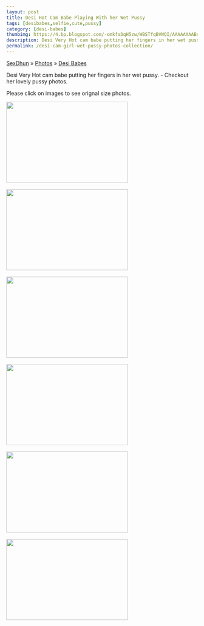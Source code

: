 ```yaml
---
layout: post
title: Desi Hot Cam Babe Playing With her Wet Pussy
tags: [desibabes,selfie,cute,pussy]
category: [desi-babes]
thumbimg: https://4.bp.blogspot.com/-omkfaDqH5zw/WBSTfqBVWQI/AAAAAAAABsY/9tyCapG_xR8eAmijm1mMykVw7u63AepmACLcB/s200/hot-desi-cam-girl%2B%25282%2529.jpg
description: Desi Very Hot cam babe putting her fingers in her wet pussy - Must see photos
permalink: /desi-cam-girl-wet-pussy-photos-collection/
---
```

<div class="breadcrumb">
<span itemscope='itemscope' itemtype='http://data-vocabulary.org/Breadcrumb'><a href="/" itemprop="url"><span title="SexDhun" itemprop='title'>SexDhun</span></a></span>
<span itemscope='itemscope' itemtype='http://data-vocabulary.org/Breadcrumb'>&#187; <a href="/photos/" itemprop="url"><span title="Photos" itemprop='title'>Photos</span></a></span>
<span itemscope='itemscope' itemtype='http://data-vocabulary.org/Breadcrumb'>&#187; <a href="/photos/desi-babes/" itemprop="url"><span title="Desi Babes" itemprop='title'>Desi Babes</span></a></span>
</div>

<p>Desi Very Hot cam babe putting her fingers in her wet pussy. - Checkout her lovely pussy photos.</p>
<p>Please click on images to see orignal size photos. </p>

<a href="https://4.bp.blogspot.com/-RjKMeU4gp-8/WBSTfrtDaKI/AAAAAAAABsU/NP0ncAxA0Ioqebc7LJ2Fy6xjUFX2-ZtrQCLcB/s1600/hot-desi-cam-girl%2B%25281%2529.jpg"><img height="213" src="https://4.bp.blogspot.com/-RjKMeU4gp-8/WBSTfrtDaKI/AAAAAAAABsU/NP0ncAxA0Ioqebc7LJ2Fy6xjUFX2-ZtrQCLcB/s320/hot-desi-cam-girl%2B%25281%2529.jpg" width="320" /><br/><br/>
<a href="https://3.bp.blogspot.com/-WusTac3isp8/WBSTgigyFWI/AAAAAAAABsk/C_w6pC7nopAFFwrOxPVE6waUynN4V_JDgCLcB/s1600/hot-desi-cam-girl%2B%25284%2529.jpg"><img height="213" src="https://3.bp.blogspot.com/-WusTac3isp8/WBSTgigyFWI/AAAAAAAABsk/C_w6pC7nopAFFwrOxPVE6waUynN4V_JDgCLcB/s320/hot-desi-cam-girl%2B%25284%2529.jpg" width="320" /><br/><br/>
<a href="https://2.bp.blogspot.com/--lRt6z1cFQE/WBSTgtR4jCI/AAAAAAAABsg/rvgVFrdF2VEuRH0h3igUrQgyQHTRSbqBACLcB/s1600/hot-desi-cam-girl%2B%25285%2529.jpg"><img height="213" src="https://2.bp.blogspot.com/--lRt6z1cFQE/WBSTgtR4jCI/AAAAAAAABsg/rvgVFrdF2VEuRH0h3igUrQgyQHTRSbqBACLcB/s320/hot-desi-cam-girl%2B%25285%2529.jpg" width="320" /><br/><br/>
<a href="https://4.bp.blogspot.com/-omkfaDqH5zw/WBSTfqBVWQI/AAAAAAAABsY/9tyCapG_xR8eAmijm1mMykVw7u63AepmACLcB/s1600/hot-desi-cam-girl%2B%25282%2529.jpg"><img height="213" src="https://4.bp.blogspot.com/-omkfaDqH5zw/WBSTfqBVWQI/AAAAAAAABsY/9tyCapG_xR8eAmijm1mMykVw7u63AepmACLcB/s320/hot-desi-cam-girl%2B%25282%2529.jpg" width="320" /><br/><br/>
<a href="https://3.bp.blogspot.com/-BiTUdLLjiIg/WBSTfoCAstI/AAAAAAAABsc/JxXLT2uYIlYUWt0tyWJnHnGkbxLSOdoggCLcB/s1600/hot-desi-cam-girl%2B%25283%2529.jpg"><img height="213" src="https://3.bp.blogspot.com/-BiTUdLLjiIg/WBSTfoCAstI/AAAAAAAABsc/JxXLT2uYIlYUWt0tyWJnHnGkbxLSOdoggCLcB/s320/hot-desi-cam-girl%2B%25283%2529.jpg" width="320" /><br/><br/>
<a href="https://1.bp.blogspot.com/-eLNuO7REk-M/WBSTggU3bZI/AAAAAAAABso/KUWLeZednQAyg17ylaJ5jkHp0XsUYq6CQCLcB/s1600/hot-desi-cam-girl%2B%25286%2529.jpg"><img height="213" src="https://1.bp.blogspot.com/-eLNuO7REk-M/WBSTggU3bZI/AAAAAAAABso/KUWLeZednQAyg17ylaJ5jkHp0XsUYq6CQCLcB/s320/hot-desi-cam-girl%2B%25286%2529.jpg" width="320" /><br/><br/>
